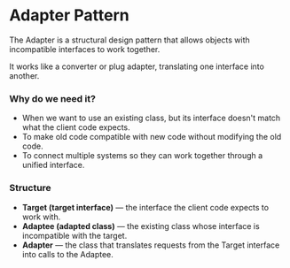 # Adapter Pattern

The Adapter is a structural design pattern that allows objects with incompatible interfaces to work together.

It works like a converter or plug adapter, translating one interface into another.

### Why do we need it?
- When we want to use an existing class, but its interface doesn't match what the client code expects.
- To make old code compatible with new code without modifying the old code.
- To connect multiple systems so they can work together through a unified interface.

### Structure
- **Target (target interface)** — the interface the client code expects to work with.
- **Adaptee (adapted class)** — the existing class whose interface is incompatible with the target.
- **Adapter** — the class that translates requests from the Target interface into calls to the Adaptee.
